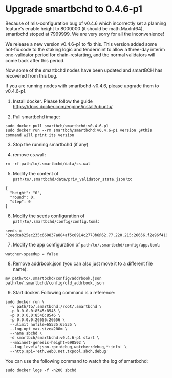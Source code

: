 # Upgrade smartbchd to 0.4.6-p1


Because of mis-configuration bug of v0.4.6 which incorrectly set a planning feature's enable height to 8000000 (it should be math.MaxInt64), smartbchd stoped at 7999999. We are very sorry for all the inconvenience!

We release a new version v0.4.6-p1 to fix this. This version added some hot-fix code to the staking logic and tendermint to allow a three-day interim one-validator period for chain-restarting, and the normal validators will come back after this period.

Now some of the smartbchd nodes have been updated and smartBCH has recovered from this bug.

If you are running nodes with smartbchd-v0.4.6, please upgrade them to v0.4.6-p1.

1) Install docker. Please follow the guide https://docs.docker.com/engine/install/ubuntu/ 

2) Pull smartbchd image:

```
sudo docker pull smartbch/smartbchd:v0.4.6-p1
sudo docker run --rm smartbch/smartbchd:v0.4.6-p1 version ;#this command will print its version
```

3) Stop the running smartbchd (if any)

4) remove cs.wal :
```
rm -rf path/to/.smartbchd/data/cs.wal
```

5) Modify the content of `path/to/.smartbchd/data/priv_validator_state.json` to:
```
{
  "height": "0",
  "round": 0,
  "step": 0
}
```

6) Modify the seeds configuration of `path/to/.smartbchd/config/config.toml`:

```
seeds = "2eedcab25ec235c660837a884af5c8914c2778b6@52.77.220.215:26656,f2e96f418033a615eefddd267df7010fc14700c9@13.212.74.236:26656,d96aafcbdc92dcb295ee28b050b47104a1749e23@13.229.211.167:26656"
```


7) Modify the app configuration of `path/to/.smartbchd/config/app.toml`:
```
watcher-speedup = false
```

8) Remove addrbook.json (you can also just move it to a different file name):

```
mv path/to/.smartbchd/config/addrbook.json path/to/.smartbchd/config/old_addrbook.json
```


9) Start docker. Following command is a reference:

```
sudo docker run \
  -v path/to/.smartbchd:/root/.smartbchd \
  -p 0.0.0.0:8545:8545 \
  -p 0.0.0.0:8546:8546 \
  -p 0.0.0.0:26656:26656 \
  --ulimit nofile=65535:65535 \
  --log-opt max-size=200m \
  --name sbchd \
  -d smartbch/smartbchd:v0.4.6-p1 start \
  --mainnet-genesis-height=698502 \
  --log_level='json-rpc:debug,watcher:debug,*:info' \
  --http.api='eth,web3,net,txpool,sbch,debug'
```

You can use the following command to watch the log of smartbchd:

```
sudo docker logs -f -n200 sbchd
```

